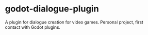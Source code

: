 # godot-dialogue-plugin
A plugin for dialogue creation for video games. Personal project, first contact with Godot plugins.
